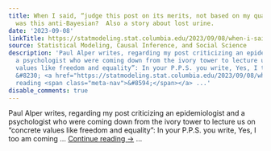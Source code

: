 ```yaml
---
title: When I said, “judge this post on its merits, not based on my qualifications,”
  was this anti-Bayesian?  Also a story about lost urine.
date: '2023-09-08'
linkTitle: https://statmodeling.stat.columbia.edu/2023/09/08/when-i-said-judge-this-post-on-its-merits-not-based-on-my-qualifications-was-this-anti-bayesian/
source: Statistical Modeling, Causal Inference, and Social Science
description: 'Paul Alper writes, regarding my post criticizing an epidemiologist and
  a psychologist who were coming down from the ivory tower to lecture us on “concrete
  values like freedom and equality”: In your P.P.S. you write, Yes, I too am coming
  &#8230; <a href="https://statmodeling.stat.columbia.edu/2023/09/08/when-i-said-judge-this-post-on-its-merits-not-based-on-my-qualifications-was-this-anti-bayesian/">Continue
  reading <span class="meta-nav">&#8594;</span></a> ...'
disable_comments: true
---
```

Paul Alper writes, regarding my post criticizing an epidemiologist and a psychologist who were coming down from the ivory tower to lecture us on “concrete values like freedom and equality”: In your P.P.S. you write, Yes, I too am coming &#8230; <a href="https://statmodeling.stat.columbia.edu/2023/09/08/when-i-said-judge-this-post-on-its-merits-not-based-on-my-qualifications-was-this-anti-bayesian/">Continue reading <span class="meta-nav">&#8594;</span></a> ...